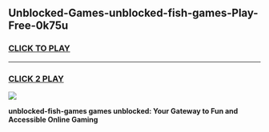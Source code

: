 
## Unblocked-Games-unblocked-fish-games-Play-Free-0k75u
<h3>
<a href="https://premium76.site?title=unblocked-fish-games&ref=20A">CLICK TO PLAY</a></h3>
<hr>

<h3>
<a href="https://premium76.site?title=unblocked-fish-games&ref=20A">CLICK 2 PLAY</a>
  
</h3>

<a href="https://premium76.site?title=unblocked-fish-games&ref=20A"><img src="https://clearcache.store/games.png"></a>


**unblocked-fish-games games unblocked: Your Gateway to Fun and Accessible Online Gaming**
